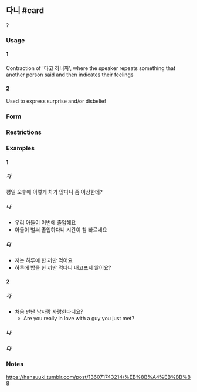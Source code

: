 ## 다니 #card
?
### Usage
#### 1
Contraction of '다고 하니까', where the speaker repeats something that another person said and then indicates their feelings
#### 2
Used to express surprise and/or disbelief
### Form
### Restrictions
### Examples
#### 1
##### 가
평일 오후에 이렇게 차가 많다니 좀 이상한데?
##### 나
* 우리 아들이 이번에 졸업해요
* 아들이 벌써 졸업하다니 시간이 참 빠르네요
##### 다
* 저는 하루에 한 끼만 먹어요
* 하루에 밥을 한 끼만 먹다니 배고프지 않어요?
#### 2
##### 가
* 처음 만난 남자랑 사랑한다니요?
	* Are you really in love with a guy you just met?
##### 나

##### 다
### Notes
https://hansuuki.tumblr.com/post/136071743214/%EB%8B%A4%EB%8B%88

